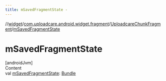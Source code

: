 ```yaml
---
title: mSavedFragmentState -
---
```

//[widget](../../index.md)/[com.uploadcare.android.widget.fragment](../index.md)/[UploadcareChunkFragment](index.md)/[mSavedFragmentState](m-saved-fragment-state.md)



# mSavedFragmentState  
[androidJvm]  
Content  
val [mSavedFragmentState](m-saved-fragment-state.md): [Bundle](https://developer.android.com/reference/kotlin/android/os/Bundle.html)  



